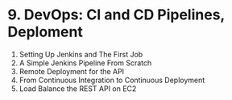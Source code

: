 # 9. DevOps: CI and CD Pipelines, Deploment

1. Setting Up Jenkins and The First Job
2. A Simple Jenkins Pipeline From Scratch
3. Remote Deployment for the API
4. From Continuous Integration to Continuous Deployment
5. Load Balance the REST API on EC2